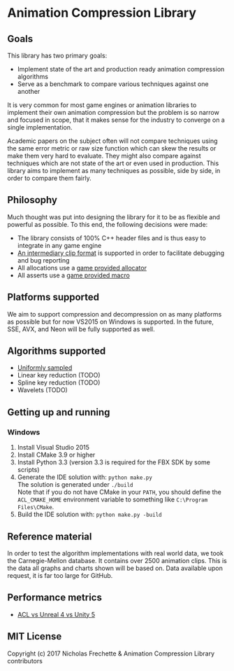 # Animation Compression Library

## Goals

This library has two primary goals:

*  Implement state of the art and production ready animation compression algorithms
*  Serve as a benchmark to compare various techniques against one another

It is very common for most game engines or animation libraries to implement their own animation compression but the problem
is so narrow and focused in scope, that it makes sense for the industry to converge on a single implementation.

Academic papers on the subject often will not compare techniques using the same error metric or raw size function which can
skew the results or make them very hard to evaluate. They might also compare against techniques which are not state of the
art or even used in production. This library aims to implement as many techniques as possible, side by side, in order
to compare them fairly.

## Philosophy

Much thought was put into designing the library for it to be as flexible and powerful as possible. To this end, the following decisions were made:

*  The library consists of 100% C++ header files and is thus easy to integrate in any game engine
*  [An intermediary clip format](https://github.com/nfrechette/acl/wiki/The-ACL-file-format) is supported in order to facilitate debugging and bug reporting
*  All allocations use a [game provided allocator](https://github.com/nfrechette/acl/blob/develop/includes/acl/core/memory.h)
*  All asserts use a [game provided macro](https://github.com/nfrechette/acl/blob/develop/includes/acl/core/error.h)

## Platforms supported

We aim to support compression and decompression on as many platforms as possible but for now VS2015 on Windows is supported.
In the future, SSE, AVX, and Neon will be fully supported as well.

## Algorithms supported

*  [Uniformly sampled](https://github.com/nfrechette/acl/wiki/Algorithm:-uniformly-sampled)
*  Linear key reduction (TODO)
*  Spline key reduction (TODO)
*  Wavelets (TODO)

## Getting up and running

### Windows

1. Install Visual Studio 2015
2. Install CMake 3.9 or higher
3. Install Python 3.3 (version 3.3 is required for the FBX SDK by some scripts)
4. Generate the IDE solution with: `python make.py`  
   The solution is generated under `./build`  
   Note that if you do not have CMake in your `PATH`, you should define the `ACL_CMAKE_HOME` environment variable to something like `C:\Program Files\CMake`.
5. Build the IDE solution with: `python make.py -build`

## Reference material

In order to test the algorithm implementations with real world data, we took the Carnegie-Mellon database. It contains over 2500 animation clips.
This is the data all graphs and charts shown will be based on. Data available upon request, it is far too large for GitHub.

## Performance metrics

*  [ACL vs Unreal 4 vs Unity 5](https://github.com/nfrechette/acl/blob/develop/docs/acl_vs_ue4_vs_unity.md)

## MIT License

Copyright (c) 2017 Nicholas Frechette & Animation Compression Library contributors
